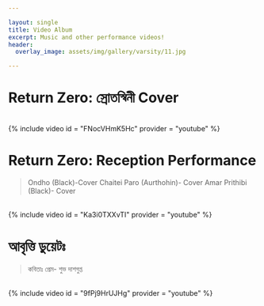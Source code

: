 ```yaml
---

layout: single
title: Video Album
excerpt: Music and other performance videos!
header:
  overlay_image: assets/img/gallery/varsity/11.jpg

---
```


# Return Zero: স্রোতস্বিনী Cover
<br>	
{% include video id = "FNocVHmK5Hc" provider = "youtube" %}
<br>

# Return Zero: Reception Performance 
> Ondho (Black)-Cover
> Chaitei Paro (Aurthohin)- Cover
> Amar Prithibi (Black)- Cover

<br>
{% include video id = "Ka3i0TXXvTI" provider = "youtube" %}
<br>

# আবৃত্তি ডুয়েটঃ
> কবিতাঃ প্রেম- শুভ দাশগুপ্ত

<br>
{% include video id = "9fPj9HrUJHg" provider = "youtube" %}
<br>



